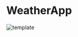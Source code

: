# WeatherApp
![template](https://user-images.githubusercontent.com/59182850/225923421-3000c91b-f717-4d97-969b-a12c75312fde.jpg)

